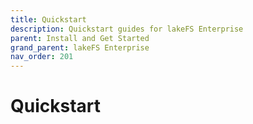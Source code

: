 ```yaml
---
title: Quickstart
description: Quickstart guides for lakeFS Enterprise
parent: Install and Get Started
grand_parent: lakeFS Enterprise
nav_order: 201
---
```


# Quickstart